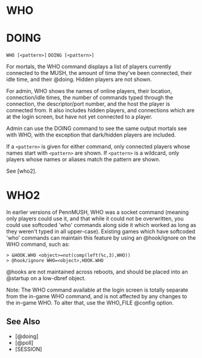 # WHO
# DOING
`WHO [<pattern>]`
`DOING [<pattern>]`

For mortals, the WHO command displays a list of players currently connected to the MUSH, the amount of time they've been connected, their idle time, and their @doing. Hidden players are not shown.

For admin, WHO shows the names of online players, their location, connection/idle times, the number of commands typed through the connection, the descriptor/port number, and the host the player is connected from. It also includes hidden players, and connections which are at the login screen, but have not yet connected to a player.

Admin can use the DOING command to see the same output mortals see with WHO, with the exception that dark/hidden players are included.

If a `<pattern>` is given for either command, only connected players whose names start with `<pattern>` are shown. If `<pattern>` is a wildcard, only players whose names or aliases match the pattern are shown.

See [who2].
# WHO2
In earlier versions of PennMUSH, WHO was a socket command (meaning only players could use it, and that while it could not be overwritten, you could use softcoded 'who' commands along side it which worked as long as they weren't typed in all upper-case). Existing games which have softcoded 'who' commands can maintain this feature by using an @hook/ignore on the WHO command, such as:
```
> &HOOK.WHO <object>=not(comp(left(%c,3),WHO))
> @hook/ignore WHO=<object>,HOOK.WHO
```

@hooks are not maintained across reboots, and should be placed into an @startup on a low-dbref object.

Note: The WHO command available at the login screen is totally separate from the in-game WHO command, and is not affected by any changes to the in-game WHO. To alter that, use the WHO_FILE @config option.


## See Also
- [@doing]
- [@poll]
- [SESSION]

